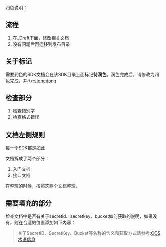 
润色说明：

## 流程

1. 在_Draft下面，修改相关文档
2. 没有问题后再迁移到发布目录


## 关于标记

需要润色的SDK文档会在该SDK目录上面标记**待润色**。润色完成后，请修改为润色完成，并rtx:[stonedong](rtx://open?action=chat&member=stonedong)
## 检查部分


1. 检查错别字
2. 检查格式错误

## 文档左侧规则

每一个SDK都是如此

文档拆成了两个部分：

1. 入门文档
2. 接口文档

在整理的时候，按照这两个文档整理。


## 需要填充的部分

检查文档中是否有关于secretid、secretkey、bucket如何获取的说明，如果没有，则在合适的位置添加如下内容：


> 关于SecretID、SecretKey、Bucket等名称的含义和获取方式请参考:[COS 术语信息](https://cloud.tencent.com/document/product/436/7751)


